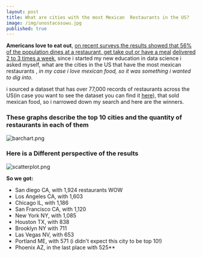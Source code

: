 ```yaml
---
layout: post
title: What are cities with the most Mexican  Restaurants in the US?
image: /img/unostacosuwu.jpg
published: true
---
```


**Americans love to eat out**, [on recent surveys,the results showed that 56% of the population dines at a restaurant, get take out or have a meal](https://www.zagat.com/b/2018-dining-trends-survey-highest-tippers-social-media-habits-and-more)
[delivered 2 to 3 times a week](https://www.zagat.com/b/2018-dining-trends-survey-highest-tippers-social-media-habits-and-more), since i started my new education in data science i asked myself, what are the cities in the US that
have the most mexican restaurants , *in my case i love mexican food, so it was something i wanted to dig into*.

i sourced a dataset that has over 77,000 records of restaurants across the US(in case you want to see the dataset you can find it [here](https://data.world/datafiniti/restaurants-burritos-and-tacos)), that sold mexican food, so i narrowed down my search
and here are the winners.

### These graphs describe the top 10 cities and the quantity of restaurants in each of them




![barchart.png]({{site.baseurl}}/img/barchart.png)   

### Here is a Different perspective of the results

![scatterplot.png]({{site.baseurl}}/img/scatterplot.png)

**So we got:**
- San diego CA, with 1,924 restaurants WOW
- Los Angeles CA, with 1,603
- Chicago IL, with 1,186
- San Francisco CA, with 1,120
- New York NY, with 1,085
- Houston TX, with 838
- Brooklyn NY with 711
- Las Vegas NV, with 653
- Portland ME, with 571 (i didn't expect this city to be top 10!)
- Phoenix AZ, in the last place with 525**
